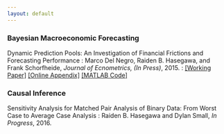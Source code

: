 ```yaml
---
layout: default
---
```



### Bayesian Macroeconomic Forecasting

Dynamic Prediction Pools: An Investigation of Financial Frictions and Forecasting Performance
: Marco Del Negro, Raiden B. Hasegawa, and Frank Schorfheide, *Journal of Ecnometrics, (In Press)*, 2015.
: [\[Working Paper\]](../assets/pools-paper/pools_paper_joe_20151119.pdf)  [\[Online Appendix\]](../assets/pools-paper/pools_onlineappendix_joe_20151119.pdf)  [\[MATLAB Code\]](../assets/pools-paper/code_and_data_0.zip)


### Causal Inference

Sensitivity Analysis for Matched Pair Analysis of Binary Data: From Worst Case to Average Case Analysis
: Raiden B. Hasegawa and Dylan Small, *In Progress*, 2016.
